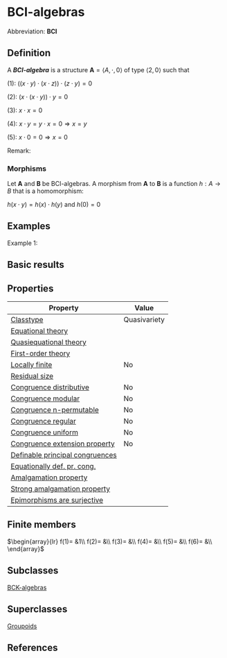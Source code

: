 # BCI-algebras

Abbreviation: **BCI**
## Definition
A ***BCI-algebra*** is a structure $\mathbf{A}=\langle A,\cdot ,0\rangle$ of type $\langle 2,0\rangle$ such that


(1):  $((x\cdot y)\cdot (x\cdot z))\cdot (z\cdot y) = 0$


(2):  $(x\cdot (x\cdot y))\cdot y = 0$


(3):  $x\cdot x = 0$


(4):  $x\cdot y=y\cdot x= 0 \Longrightarrow x=y$


(5):  $x\cdot 0 = 0 \Longrightarrow x=0$


Remark: 

### Morphisms
Let $\mathbf{A}$ and $\mathbf{B}$ be BCI-algebras. A morphism from $\mathbf{A}$ to $\mathbf{B}$ is a function $h:A\rightarrow B$ that is a homomorphism: 

$h(x\cdot y)=h(x)\cdot h(y) \text{ and } h(0)=0$

## Examples
Example 1: 

## Basic results


## Properties


|Property|Value|
|---|---|
|[Classtype](classtype.md)  |Quasivariety |
|[Equational theory](equational_theory.md)  | |
|[Quasiequational theory](quasiequational_theory.md)  | |
|[First-order theory](first-order_theory.md)  | |
|[Locally finite](locally_finite.md)  |No |
|[Residual size](residual_size.md)  | |
|[Congruence distributive](congruence_distributive.md)  |No |
|[Congruence modular](congruence_modular.md)  |No |
|[Congruence n-permutable](congruence_n-permutable.md)  |No |
|[Congruence regular](congruence_regular.md)  |No |
|[Congruence uniform](congruence_uniform.md)  |No |
|[Congruence extension property](congruence_extension_property.md)  |No |
|[Definable principal congruences](definable_principal_congruences.md)  | |
|[Equationally def. pr. cong.](equationally_def._pr._cong..md)  | |
|[Amalgamation property](amalgamation_property.md)  | |
|[Strong amalgamation property](strong_amalgamation_property.md)  | |
|[Epimorphisms are surjective](epimorphisms_are_surjective.md)  | |
## Finite members

$\begin{array}{lr}
f(1)= &1\\
f(2)= &\\
f(3)= &\\
f(4)= &\\
f(5)= &\\
f(6)= &\\
\end{array}$

## Subclasses
[BCK-algebras](bck-algebras.md) 

## Superclasses
[Groupoids](groupoids.md) 


## References







